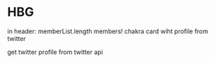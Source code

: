 # HBG

in header: memberList.length members!
chakra card wiht profile from twitter

get twitter profile from twitter api
